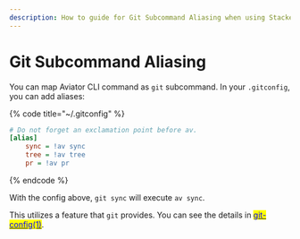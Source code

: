 ```yaml
---
description: How to guide for Git Subcommand Aliasing when using StackedPRs CLI.
---
```


# Git Subcommand Aliasing

You can map Aviator CLI command as `git` subcommand. In your `.gitconfig`, you can add aliases:

{% code title="~/.gitconfig" %}
```ini
# Do not forget an exclamation point before av.
[alias]
    sync = !av sync
    tree = !av tree
    pr = !av pr
```
{% endcode %}

With the config above, `git sync` will execute `av sync`.

This utilizes a feature that `git` provides. You can see the details in [<mark style="color:blue;">git-config(1)</mark>](https://git-scm.com/docs/git-config#Documentation/git-config.txt-alias).
